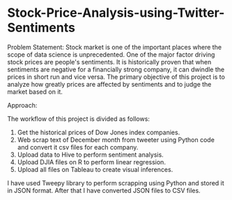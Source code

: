 # Stock-Price-Analysis-using-Twitter-Sentiments

Problem Statement:
Stock market is one of the important places where the scope of data science is unprecedented. One of the major factor driving stock prices are people's sentiments.
It is historically proven that when sentiments are negative for a financially strong company, it can dwindle the prices in short run and vice versa.
The primary objective of this project is to analyze how greatly prices are affected by sentiments and to judge the market based on it.

Approach:

The workflow of this project is divided as follows:
1) Get the historical prices of Dow Jones index companies.
2) Web scrap text of December month from tweeter using Python code and convert it csv files for each company.
3) Upload data to Hive to perform sentiment analysis.
4) Upload DJIA files on R to perform linear regression.
5) Upload all files on Tableau to create visual inferences.

I have used Tweepy library to perform scrapping using Python and stored it in JSON format. After that I have converted JSON files to CSV files. 

